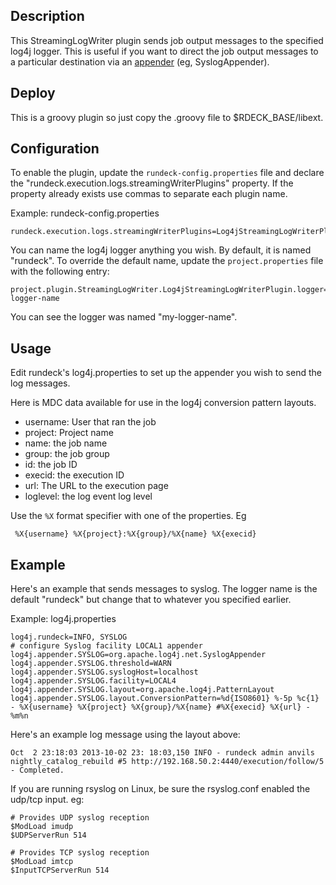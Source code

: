 ## Description

This StreamingLogWriter plugin sends job output messages to the specified
log4j logger. This is useful if you want to direct the job output
messages to a particular destination via an [appender](http://logging.apache.org/log4j/2.x/manual/appenders.html)
(eg, SyslogAppender).

## Deploy

This is a groovy plugin so just copy the .groovy file to $RDECK_BASE/libext.

## Configuration

To enable the plugin, update the `rundeck-config.properties` file and 
declare the "rundeck.execution.logs.streamingWriterPlugins" property.
If the property already exists use commas to separate each plugin name.

Example: rundeck-config.properties

    rundeck.execution.logs.streamingWriterPlugins=Log4jStreamingLogWriterPlugin


You can name the log4j logger anything you wish. By default, it is named "rundeck".
To override the default name, update the `project.properties` file with the following entry:

    project.plugin.StreamingLogWriter.Log4jStreamingLogWriterPlugin.logger=my-logger-name

You can see the logger was named "my-logger-name".


## Usage

Edit rundeck's log4j.properties to set up the appender you wish to send the log messages.

Here is MDC data available for use in the log4j conversion pattern layouts.

* username: User that ran the job
* project: Project name
* name: the job name
* group: the job group
* id: the job ID
* execid: the execution ID
* url: The URL to the execution page
* loglevel: the log event log level

Use the `%X` format specifier with one of the properties. Eg

     %X{username} %X{project}:%X{group}/%X{name} %X{execid}

## Example

Here's an example that sends messages to syslog. The logger name is the default "rundeck"
but change that to whatever you specified earlier.

Example: log4j.properties

```
log4j.rundeck=INFO, SYSLOG
# configure Syslog facility LOCAL1 appender
log4j.appender.SYSLOG=org.apache.log4j.net.SyslogAppender
log4j.appender.SYSLOG.threshold=WARN
log4j.appender.SYSLOG.syslogHost=localhost
log4j.appender.SYSLOG.facility=LOCAL4
log4j.appender.SYSLOG.layout=org.apache.log4j.PatternLayout
log4j.appender.SYSLOG.layout.ConversionPattern=%d{ISO8601} %-5p %c{1} - %X{username} %X{project} %X{group}/%X{name} #%X{execid} %X{url} - %m%n
```
Here's an example log message using the layout above:

    Oct  2 23:18:03 2013-10-02 23: 18:03,150 INFO - rundeck admin anvils nightly_catalog_rebuild #5 http://192.168.50.2:4440/execution/follow/5 - Completed.

If you are running rsyslog on Linux, be sure the rsyslog.conf enabled the
udp/tcp input. eg:
```
# Provides UDP syslog reception
$ModLoad imudp
$UDPServerRun 514

# Provides TCP syslog reception
$ModLoad imtcp
$InputTCPServerRun 514
```
